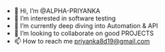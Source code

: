 - 👋 Hi, I’m @ALPHA-PRIYANKA
- 👀 I’m interested in software testing
- 🌱 I’m currently deep diving into Automation & API
- 💞️ I’m looking to collaborate on good PROJECTS
- 📫 How to reach me priyanka8d19@gmail.com

<!---
ALPHA-PRIYANKA/ALPHA-PRIYANKA is a ✨ special ✨ repository because its `README.md` (this file) appears on your GitHub profile.
You can click the Preview link to take a look at your changes.
--->
